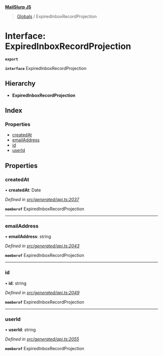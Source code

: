 **[MailSlurp JS](../README.md)**

> [Globals](../README.md) / ExpiredInboxRecordProjection

# Interface: ExpiredInboxRecordProjection

**`export`** 

**`interface`** ExpiredInboxRecordProjection

## Hierarchy

* **ExpiredInboxRecordProjection**

## Index

### Properties

* [createdAt](expiredinboxrecordprojection.md#createdat)
* [emailAddress](expiredinboxrecordprojection.md#emailaddress)
* [id](expiredinboxrecordprojection.md#id)
* [userId](expiredinboxrecordprojection.md#userid)

## Properties

### createdAt

•  **createdAt**: Date

*Defined in [src/generated/api.ts:2037](https://github.com/mailslurp/mailslurp-client/blob/05090ce/src/generated/api.ts#L2037)*

**`memberof`** ExpiredInboxRecordProjection

___

### emailAddress

•  **emailAddress**: string

*Defined in [src/generated/api.ts:2043](https://github.com/mailslurp/mailslurp-client/blob/05090ce/src/generated/api.ts#L2043)*

**`memberof`** ExpiredInboxRecordProjection

___

### id

•  **id**: string

*Defined in [src/generated/api.ts:2049](https://github.com/mailslurp/mailslurp-client/blob/05090ce/src/generated/api.ts#L2049)*

**`memberof`** ExpiredInboxRecordProjection

___

### userId

•  **userId**: string

*Defined in [src/generated/api.ts:2055](https://github.com/mailslurp/mailslurp-client/blob/05090ce/src/generated/api.ts#L2055)*

**`memberof`** ExpiredInboxRecordProjection
